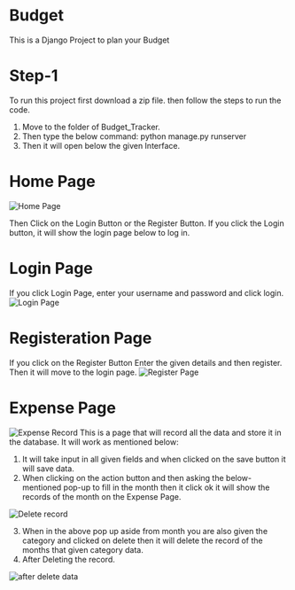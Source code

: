 # Budget
This is a Django Project to plan your Budget
# Step-1
To run this project first download a zip file.
then follow the steps to run the code.
1. Move to the folder of Budget_Tracker.
2. Then type the below command:
     python manage.py runserver
3. Then it will open below the given Interface.
# Home Page
![Home Page](https://github.com/yogesh9275/Budget/assets/52611925/fafbcb99-92b7-4202-8501-6339394e12d0)

Then Click on the Login Button or the Register Button.
If you click the Login button, it will show the login page below to log in.

# Login Page
If you click Login Page, enter your username and password and click login.
![Login Page](https://github.com/yogesh9275/Budget/assets/52611925/8dd4eda1-1df0-4abc-8d17-2eeb42b4e957)

# Registeration Page
If you click on the Register Button Enter the given details and then register. Then it will move to the login page.
![Register Page](https://github.com/yogesh9275/Budget/assets/52611925/ab954710-7b5b-475f-b09b-f491c4476371)

# Expense Page
![Expense Record](https://github.com/yogesh9275/Budget/assets/52611925/a161f25f-a501-4400-9d9d-60a12dbf0117)
This is a page that will record all the data and store it in the database. It will work as mentioned below:
1. It will take input in all given fields and when clicked on the save button it will save data.
2. When clicking on the action button and then asking the below-mentioned pop-up to fill in the month then it click ok it will show the records of the month on the Expense Page.

![Delete record](https://github.com/yogesh9275/Budget/assets/52611925/fac430cb-4b49-4976-b929-e98d003f23a2)

3. When in the above pop up aside from month you are also given the category and clicked on delete then it will delete the record of the months that given category data.
4. After Deleting the record.

![after delete data](https://github.com/yogesh9275/Budget/assets/52611925/27d747e3-f0a5-4d9a-b67c-d4a918554e91)
